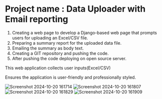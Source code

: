 # Project name : Data Uploader with Email reporting

1) Creating a web page to develop a Django-based web page that prompts users for uploading an Excel/CSV file.
2) Preparing a summary report for the uploaded data file.
3) Emailing the summary as body text.
4) Creating a GIT repository and pushing the code.
5) After pushing the code deploying on open source server.

This web application collects user inputs(Excel/CSV)

Ensures the application is user-friendly and professionally styled.

![Screenshot 2024-10-20 161714](https://github.com/user-attachments/assets/49dc58b5-7495-4152-95f2-ca6624abf7fc)
![Screenshot 2024-10-20 161807](https://github.com/user-attachments/assets/62e06c83-741d-446f-87f7-3f9e449e8c45)
![Screenshot 2024-10-20 161829](https://github.com/user-attachments/assets/5d3ee74e-8e5c-4d54-80bc-12271ce52de5)
![Screenshot 2024-10-20 161909](https://github.com/user-attachments/assets/28f1a234-8182-4ce2-b6bb-4bfe4e52acbe)
